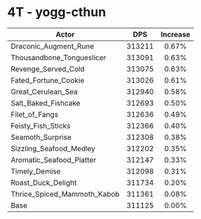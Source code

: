 # 4T - yogg-cthun
| Actor | DPS | Increase |
|---|:---:|:---:|
|Draconic_Augment_Rune|313211|0.67%|
|Thousandbone_Tongueslicer|313091|0.63%|
|Revenge_Served_Cold|313075|0.63%|
|Fated_Fortune_Cookie|313026|0.61%|
|Great_Cerulean_Sea|312940|0.58%|
|Salt_Baked_Fishcake|312693|0.50%|
|Filet_of_Fangs|312636|0.49%|
|Feisty_Fish_Sticks|312366|0.40%|
|Seamoth_Surprise|312308|0.38%|
|Sizzling_Seafood_Medley|312202|0.35%|
|Aromatic_Seafood_Platter|312147|0.33%|
|Timely_Demise|312098|0.31%|
|Roast_Duck_Delight|311734|0.20%|
|Thrice_Spiced_Mammoth_Kabob|311361|0.08%|
|Base|311125|0.00%|
